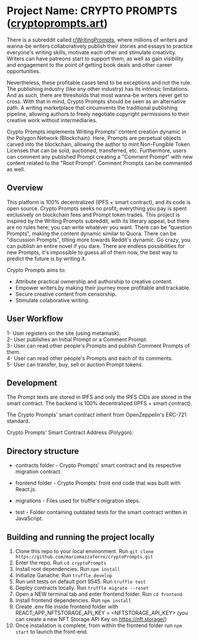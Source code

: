 # Project Name: CRYPTO PROMPTS (<a href="https://www.cryptoprompts.art/">cryptoprompts.art</a>)

There is a subreddit called <a href="https://www.reddit.com/r/WritingPrompts/">r/WritingPrompts</a>, where millions of writers and wanna-be writers collaboratively publish their stories and essays to practice everyone's writing skills, motivate each other and stimulate creativity. Writers can have patreons start to support them, as well as gain visibility and engagement to the point of getting book deals and other career opportunities.

Nevertheless, these profitable cases tend to be exceptions and not the rule. The publishing industry (like any other industry) has its intrinsic limitations. And as such, there are thresholds that most wanna-be writers never get to cross. With that in mind, Crypto Prompts should be seen as an alternative path. A writing marketplace that circumvents the traditional publishing pipeline, allowing authors to freely negotiate copyright permissions to their creative work without intermediaries.

Crypto Prompts implements Writing Prompts' content creation dynamic in the Polygon Network (Blockchain). Here, Prompts are perpetual objects carved into the blockchain, allowing the author to mint Non-Fungible Token Licenses that can be sold, auctioned, transferred, etc. Furthermore, users can comment any published Prompt creating a "Comment Prompt" with new content related to the "Root Prompt". Comment Prompts can be commented as well.

## Overview

This platform is 100% decentralized (IPFS + smart contract), and its code is open source. Crypto Prompts seeks no profit; everything you pay is spent exclusively on blockchain fees and Prompt token trades. This project is inspired by the Writing Prompts subreddit, with its literary appeal, but there are no rules here; you can write whatever you want. There can be "question Prompts", making the content dynamic similar to Quora. There can be "discussion Prompts", tilting more towards Reddit's dynamic. Go crazy, you can publish an entire novel if you dare. There are endless possibilities for new Prompts, it's impossible to guess all of them now, the best way to predict the future is by writing it.

Crypto Prompts aims to:

- Attribute practical ownership and authorship to creative content.
- Empower writers by making their journey more profitable and trackable.
- Secure creative content from censorship.
- Stimulate colaborative writing.

## User Workflow

1- User registers on the site (using metamask).<br/>
2- User publishes an Initial Prompt or a Comment Prompt.<br/>
3- User can read other people's Prompts and publish Comment Prompts of them.<br/>
4- User can read other people's Prompts and each of its comments.<br/>
5- User can transfer, buy, sell or auction Prompt tokens.<br/>

## Development

The Prompt texts are stored in IPFS and only the IPFS CIDs are stored in the smart contract. The backend is 100% decentralized (IPFS + smart contract).

The Crypto Prompts' smart contract inherit from OpenZeppelin's ERC-721 standard.

Crypto Prompts' Smart Contract Address (Polygon):

## Directory structure

- contracts folder - Crypto Prompts' smart contract and its respective migration contract.

- frontend folder - Crypto Prompts' front end code that was built with React.js.

- migrations - Files used for truffle's migration steps.

- test - Folder containing outdated tests for the smart contract written in JavaScript.

## Building and running the project locally

1. Clone this repo to your local environment. Run `git clone https://github.com/mariomazzaferro/cryptoPrompts.git`
2. Enter the repo. Run `cd cryptoPrompts`
3. Install root dependencies. Run `npm install`
4. Initialize Ganache. Run `truffle develop`
5. Run unit tests on default port 9545. Run `truffle test`
6. Deploy contracts locally. Run `truffle migrate --reset`
7. Open a NEW terminal tab and enter frontend folder. Run `cd frontend`
8. Install frontend dependencies. Run `npm install`
9. Create .env file inside frontend folder with REACT_APP_NFTSTORAGE_API_KEY = <NFTSTORAGE_API_KEY> (you can create a new NFT Storage API Key on <a href="https://nft.storage/">https://nft.storage/</a>)
10. Once installation is complete, from within the frontend folder run `npm start` to launch the front-end.
